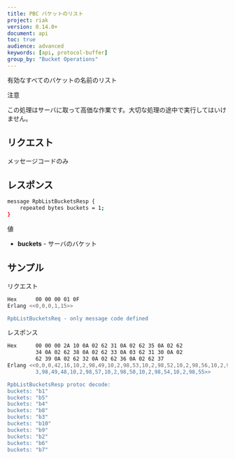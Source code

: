 ```yaml
---
title: PBC バケットのリスト
project: riak
version: 0.14.0+
document: api
toc: true
audience: advanced
keywords: [api, protocol-buffer]
group_by: "Bucket Operations"
---
```


有効なすべてのバケットの名前のリスト

<div class="note">
<div class="title">注意</div>

この処理はサーバに取って高価な作業です。大切な処理の途中で実行してはいけません。

</div>


## リクエスト

メッセージコードのみ

## レスポンス


```bash
message RpbListBucketsResp {
    repeated bytes buckets = 1;
}
```


値

* **buckets** - サーバのバケット

## サンプル

リクエスト

```bash
Hex      00 00 00 01 0F
Erlang <<0,0,0,1,15>>

RpbListBucketsReq - only message code defined
```


レスポンス

```bash
Hex      00 00 00 2A 10 0A 02 62 31 0A 02 62 35 0A 02 62
         34 0A 02 62 38 0A 02 62 33 0A 03 62 31 30 0A 02
         62 39 0A 02 62 32 0A 02 62 36 0A 02 62 37
Erlang <<0,0,0,42,16,10,2,98,49,10,2,98,53,10,2,98,52,10,2,98,56,10,2,98,51,10,
         3,98,49,48,10,2,98,57,10,2,98,50,10,2,98,54,10,2,98,55>>

RpbListBucketsResp protoc decode:
buckets: "b1"
buckets: "b5"
buckets: "b4"
buckets: "b8"
buckets: "b3"
buckets: "b10"
buckets: "b9"
buckets: "b2"
buckets: "b6"
buckets: "b7"

```

